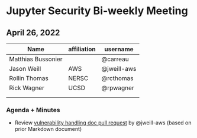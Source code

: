 # Jupyter Security Bi-weekly Meeting

## April 26, 2022

| Name          | affiliation                 | username         |
| ------------- | --------------------------- | -----------------|
| Matthias Bussonier | | @carreau |
| Jason Weill | AWS | @jweill-aws |
| Rollin Thomas | NERSC | @rcthomas |
| Rick Wagner | UCSD | @rpwagner |
| | | |
| | | |

### Agenda + Minutes

* Review [vulnerability handling doc pull request](https://github.com/jupyter/security/pull/33) by @jweill-aws (based on prior Markdown document)
